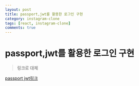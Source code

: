 ```yaml
---
layout: post
title: passport,jwt를 활용한 로그인 구현
category: instagram-clone
tags: [react, instagram-clone]
comments: true
---
```


# passport,jwt를 활용한 로그인 구현

> 링크로 대체

[passport jwt링크](https://www.stackhoarder.com/2019/07/17/node-js-passport-js-jwt-token-%EC%9D%B4%EC%9A%A9%ED%95%B4-%EB%A1%9C%EA%B7%B8%EC%9D%B8-%EA%B5%AC%ED%98%84/)